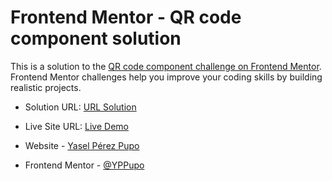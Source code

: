 # Frontend Mentor - QR code component solution

This is a solution to the [QR code component challenge on Frontend Mentor](https://www.frontendmentor.io/challenges/qr-code-component-iux_sIO_H). Frontend Mentor challenges help you improve your coding skills by building realistic projects. 


- Solution URL: [URL Solution](https://github.com/YPPupo/fm-qr-code-component.git)
- Live Site URL: [Live Demo](https://your-live-site-url.com)



- Website - [Yasel Pérez Pupo](https://github.com/YPPupo)
- Frontend Mentor - [@YPPupo](https://www.frontendmentor.io/profile/YPPupo)

